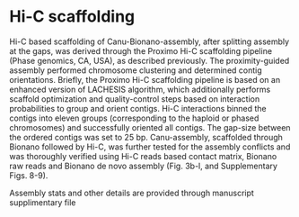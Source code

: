 # Hi-C scaffolding

Hi-C based scaffolding of Canu-Bionano-assembly, after splitting assembly at the gaps, was derived through the Proximo Hi-C scaffolding pipeline (Phase genomics, CA, USA), as described previously. The proximity-guided assembly performed chromosome clustering and determined contig orientations. Briefly, the Proximo Hi-C scaffolding pipeline is based on an enhanced version of LACHESIS algorithm, which additionally performs scaffold optimization and quality-control steps based on interaction probabilities to group and orient contigs. Hi-C interactions binned the contigs into eleven groups (corresponding to the haploid or phased chromosomes) and successfully oriented all contigs. The gap-size between the ordered contigs was set to 25 bp. Canu-assembly, scaffolded through Bionano followed by Hi-C, was further tested for the assembly conflicts and was thoroughly verified using Hi-C reads based contact matrix, Bionano raw reads and Bionano de novo assembly (Fig. 3b-l, and Supplementary Figs. 8-9).

Assembly stats and other details are provided through manuscript supplimentary file
